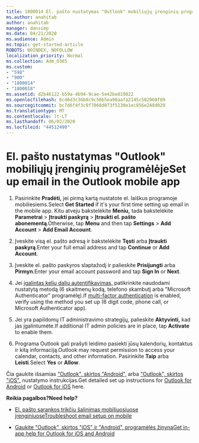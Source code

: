 ```yaml
---
title: 1800014 El. pašto nustatymas "Outlook" mobiliųjų įrenginių programėlėje
ms.author: anahitab
author: anahitab
manager: dansimp
ms.date: 04/21/2020
ms.audience: Admin
ms.topic: get-started-article
ROBOTS: NOINDEX, NOFOLLOW
localization_priority: Normal
ms.collection: Adm_O365
ms.custom:
- "598"
- "900"
- "1800014"
- "1800018"
ms.assetid: d2b46122-b59a-4b94-9cae-5e42be819022
ms.openlocfilehash: 6cd6d3c36b8c9c50b5ea98aafa2145c502960f89
ms.sourcegitcommit: bc7d6f4f3c9f7060d073f5130e1ec856e248d020
ms.translationtype: MT
ms.contentlocale: lt-LT
ms.lasthandoff: 06/02/2020
ms.locfileid: "44512490"
---
```

# <a name="set-up-email-in-the-outlook-mobile-app"></a><span data-ttu-id="3f1d0-102">El. pašto nustatymas "Outlook" mobiliųjų įrenginių programėlėje</span><span class="sxs-lookup"><span data-stu-id="3f1d0-102">Set up email in the Outlook mobile app</span></span>

1. <span data-ttu-id="3f1d0-103">Pasirinkite **Pradėti,** jei pirmą kartą nustatote el. laiškus programoje mobiliesiems.</span><span class="sxs-lookup"><span data-stu-id="3f1d0-103">Select **Get Started** if it's your first time setting up email in the mobile app.</span></span> <span data-ttu-id="3f1d0-104">Kitu atveju bakstelėkite **Meniu,** tada bakstelėkite **Parametrai** \> **Įtraukti paskyrą** \> **Įtraukti el. pašto abonementą**.</span><span class="sxs-lookup"><span data-stu-id="3f1d0-104">Otherwise, tap **Menu** and then tap **Settings** \> **Add Account** \> **Add Email Account**.</span></span>

2. <span data-ttu-id="3f1d0-105">Įveskite visą el. pašto adresą ir bakstelėkite **Tęsti** arba **Įtraukti paskyrą**.</span><span class="sxs-lookup"><span data-stu-id="3f1d0-105">Enter your full email address and tap **Continue** or **Add Account**.</span></span>

3. <span data-ttu-id="3f1d0-106">Įveskite el. pašto paskyros slaptažodį ir palieskite **Prisijungti** arba **Pirmyn**.</span><span class="sxs-lookup"><span data-stu-id="3f1d0-106">Enter your email account password and tap **Sign In** or **Next**.</span></span>

4. <span data-ttu-id="3f1d0-107">Jei [įgalintas kelių dalių autentifikavimas,](https://docs.microsoft.com/microsoft-365/admin/security-and-compliance/set-up-multi-factor-authentication) patikrinkite naudodami nustatytą metodą (6 skaitmenų kodą, telefono skambutį arba "Microsoft Authenticator" programėlę).</span><span class="sxs-lookup"><span data-stu-id="3f1d0-107">If [multi-factor authentication](https://docs.microsoft.com/microsoft-365/admin/security-and-compliance/set-up-multi-factor-authentication) is enabled, verify using the method you set up (6 digit code, phone call, or Microsoft Authenticator app).</span></span>

5. <span data-ttu-id="3f1d0-108">Jei yra papildomų IT administravimo strategijų, palieskite **Aktyvinti,** kad jas įgalintumėte.</span><span class="sxs-lookup"><span data-stu-id="3f1d0-108">If additional IT admin policies are in place, tap **Activate** to enable them.</span></span>

6. <span data-ttu-id="3f1d0-109">Programa Outlook gali prašyti leidimo pasiekti jūsų kalendorių, kontaktus ir kitą informaciją.</span><span class="sxs-lookup"><span data-stu-id="3f1d0-109">Outlook may request permission to access your calendar, contacts, and other information.</span></span> <span data-ttu-id="3f1d0-110">Pasirinkite **Taip** arba **Leisti**.</span><span class="sxs-lookup"><span data-stu-id="3f1d0-110">Select **Yes** or **Allow**.</span></span>

<span data-ttu-id="3f1d0-111">Čia gaukite išsamias ["Outlook", skirtos "Android",](https://support.office.com/article/886db551-8dfa-4fd5-b835-f8e532091872.aspx) arba ["Outlook", skirtos "iOS",](https://support.office.com/article/b2de2161-cc1d-49ef-9ef9-81acd1c8e234.aspx) nustatymo instrukcijas.</span><span class="sxs-lookup"><span data-stu-id="3f1d0-111">Get detailed set up instructions for [Outlook for Android](https://support.office.com/article/886db551-8dfa-4fd5-b835-f8e532091872.aspx) or [Outlook for iOS](https://support.office.com/article/b2de2161-cc1d-49ef-9ef9-81acd1c8e234.aspx) here.</span></span>
  
 <span data-ttu-id="3f1d0-112">**Reikia pagalbos?**</span><span class="sxs-lookup"><span data-stu-id="3f1d0-112">**Need help?**</span></span>
  
- [<span data-ttu-id="3f1d0-113">El. pašto sąrankos trikčių šalinimas mobiliuosiuose įrenginiuose</span><span class="sxs-lookup"><span data-stu-id="3f1d0-113">Troubleshoot email setup on mobile</span></span>](https://support.office.com/article/a264ef01-9c88-48fb-9285-7017e4f31f02.aspx)

- [<span data-ttu-id="3f1d0-114">Gaukite "Outlook", skirtos "iOS" ir "Android", programėlės žinyną</span><span class="sxs-lookup"><span data-stu-id="3f1d0-114">Get in-app help for Outlook for iOS and Android</span></span>](https://support.office.com/article/218a22d1-9fa5-4889-b689-de1c63493243.aspx#ID0EAABAAA=Contact_Support)
